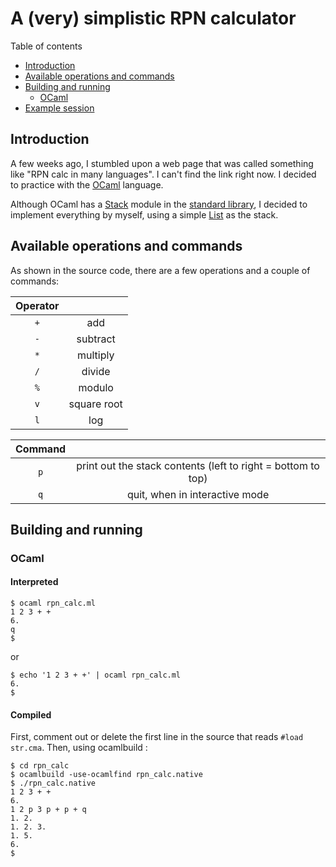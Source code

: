 A (very) simplistic RPN calculator
==================================

Table of contents
 - [Introduction](#introduction)
 - [Available operations and commands](#available-operations-and-commands)
 - [Building and running](#building-and-running)
     - [OCaml](#ocaml)
 - [Example session](#example-session)


## Introduction

A few weeks ago, I stumbled upon a web page that was called something like "RPN calc in many languages".
I can't find the link right now.  I decided to practice with the [OCaml](http://ocamlorg) language.

Although OCaml has a [Stack](http://caml.inria.fr/pub/docs/manual-ocaml/libref/Stack.html) module
in the [standard library](http://caml.inria.fr/pub/docs/manual-ocaml/libref/index.html),
I decided to implement everything by myself,
using a simple [List](http://caml.inria.fr/pub/docs/manual-ocaml/libref/List.html) as the stack.

## Available operations and commands
As shown in the source code, there are a few operations and a couple of commands:

Operator | |
|:--:|:--:|
`+` | add
`-` | subtract
`*` | multiply
`/` | divide
`%` | modulo
`v` | square root
`l` | log

Command | |
|:--:|:--:|
`p` | print out the stack contents (left to right = bottom to top)
`q` | quit, when in interactive mode


## Building and running

### OCaml
#### Interpreted
```
$ ocaml rpn_calc.ml
1 2 3 + +
6.
q
$
```
or
```
$ echo '1 2 3 + +' | ocaml rpn_calc.ml
6.
$
```

#### Compiled
First, comment out or delete the first line in the source that reads `#load str.cma`.
Then, using ocamlbuild :
```
$ cd rpn_calc
$ ocamlbuild -use-ocamlfind rpn_calc.native
$ ./rpn_calc.native
1 2 3 + +
6.
1 2 p 3 p + p + q
1. 2.
1. 2. 3.
1. 5.
6.
$
```

